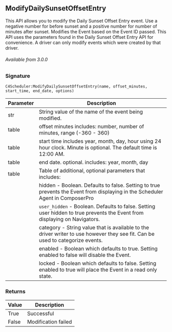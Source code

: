## ModifyDailySunsetOffsetEntry

This API allows you to modify the Daily Sunset Offset Entry event. Use a negative number for before sunset and a positive number for number of minutes after sunset. Modifies the Event based on the Event ID passed. This API uses the parameters found in the  Daily Sunset Offset Entry API for convenience. A driver can only modify events which were created by that driver.

###### Available from 3.0.0


### Signature

`C4Scheduler:ModifyDailySunsetOffsetEntry(name, offset_minutes, start_time, end_date, options)`


| Parameter | Description |
| --- | --- |
| str | String value of the name of the event being modified. |
| table | offset minutes includes: number, number of minutes, range (-360 - 360) |
| table | start time includes year, month, day, hour using 24 hour clock. Minute is optional. The default time is 12:00 AM. |
| table | end date. optional. includes: year, month, day |
| table | Table of additional, optional parameters that includes: |
| | hidden - Boolean. Defaults to false. Setting to true prevents the Event from displaying in the Scheduler Agent in ComposerPro |
| | `user_hidden` - Boolean. Defaults to false. Setting user hidden to true prevents the Event from displaying on Navigators. |
| | category - String value that is available to the driver writer to use however they see fit. Can be used to categorize events. |
| | enabled - Boolean which defaults to true. Setting enabled to false will disable the Event. |
| | locked - Boolean which defaults to false. Setting enabled to true will place the Event in a read only state. |


### Returns

| Value | Description |
| --- | --- |
| True | Successful |
| False | Modification failed |